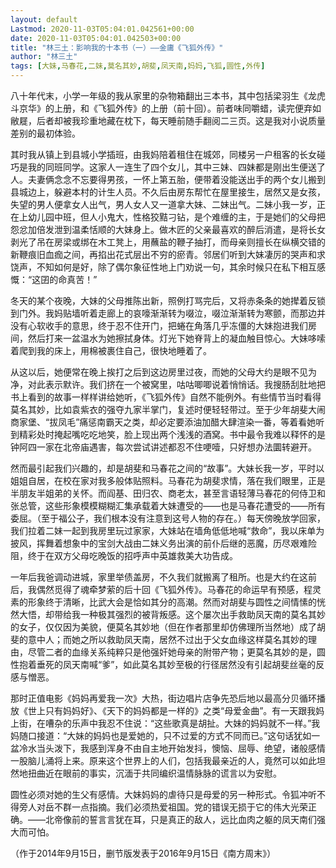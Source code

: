 ```yaml
---
layout: default
Lastmod: 2020-11-03T05:04:01.042561+00:00
date: 2020-11-03T05:04:01.042503+00:00
title: "林三土：影响我的十本书（一）——金庸《飞狐外传》"
author: "林三土"
tags: [大妹,马春花,二妹,莫名其妙,胡斐,凤天南,妈妈,飞狐,圆性,外传]
---
```


八十年代末，小学一年级的我从家里的杂物箱翻出三本书，其中包括梁羽生《龙虎斗京华》的上册，和《飞狐外传》的上册（前十回）。前者味同嚼蜡，读完便弃如敝屣，后者却被我珍重地藏在枕下，每天睡前随手翻阅二三页。这是我对小说质量差别的最初体验。

其时我从镇上到县城小学插班，由我妈陪着租住在城郊，同楼另一户租客的长女碰巧是我的同班同学。这家人一连生了四个女儿，其中三妹、四妹都是刚出生便送了人。夫妻俩念念不忘要得男孩，一怀上第五胎，便带着没能送出手的两个女儿搬到县城边上，躲避本村的计生人员。不久后由房东帮忙在屋里接生，居然又是女孩，失望的男人便拿女人出气，男人女人又一道拿大妹、二妹出气。二妹小我一岁，正在上幼儿园中班，但人小鬼大，性格狡黠刁钻，是个难缠的主，于是她们的父母把怨忿加倍发泄到温柔恬顺的大妹身上。做木匠的父亲最喜欢的醉后消遣，是将长女剥光了吊在房梁或绑在木工凳上，用蘸盐的鞭子抽打，而母亲则擅长在纵横交错的新鞭痕旧血痂之间，再掐出花式层出不穷的瘀青。邻居们听到大妹凄厉的哭声和求饶声，不知如何是好，除了偶尔象征性地上门劝说一句，其余时候只在私下相互感慨：“这囝的命真苦！”

冬天的某个夜晚，大妹的父母推陈出新，照例打骂完后，又将赤条条的她撵着反锁到门外。我妈贴墙听着走廊上的哀嚎渐渐转为啜泣，啜泣渐渐转为寒颤，而那边并没有心软收手的意思，终于忍不住开门，把蜷在角落几乎冻僵的大妹抱进我们房间，然后打来一盆温水为她擦拭身体。灯光下她脊背上的凝血触目惊心。大妹哆嗦着爬到我的床上，用棉被裹住自己，很快地睡着了。

从这以后，她便常在晚上挨打之后到这边房里过夜，而她的父母大约是眼不见为净，对此表示默许。我们挤在一个被窝里，咕咕唧唧说着悄悄话。我搜肠刮肚地把书上看到的故事一样样讲给她听，《飞狐外传》自然不能例外。有些情节当时看得莫名其妙，比如袁紫衣的强夺九家半掌门，复述时便轻轻带过。至于少年胡斐大闹商家堡、“拔凤毛”痛惩南霸天之类，却必定要添油加醋大肆渲染一番，等着看她听到精彩处时掩起嘴吃吃地笑，脸上现出两个浅浅的酒窝。书中最令我难以释怀的是钟阿四一家在北帝庙遇害，每次尝试讲述都忍不住哽噎，只好想办法圜转避开。

然而最引起我们兴趣的，却是胡斐和马春花之间的“故事”。大妹长我一岁，平时以姐姐自居，在校在家对我多般体贴照料。马春花为胡斐求情，落在我们眼里，正是半朋友半姐弟的关怀。而阎基、田归农、商老太，甚至言语轻薄马春花的何侍卫和张总管，这些形象模模糊糊汇集承载着大妹遭受的——也是马春花遭受的——所有委屈。（至于福公子，我们根本没有注意到这号人物的存在。）每天傍晚放学回家，我们拉着二妹一起到我房里玩过家家，大妹站在墙角低低地喊“救命”，我以床单为披风，挥舞着想象中的宝剑大战由二妹义务出演的前仆后继的恶魔，历尽艰难险阻，终于在双方父母吃晚饭的招呼声中英雄救美大功告成。

一年后我爸调动进城，家里举债盖房，不久我们就搬离了租所。也是大约在这前后，我偶然觅得了魂牵梦萦的后十回《飞狐外传》。马春花的命运早有预感，程灵素的形象终于清晰，比武大会是恰如其分的高潮。然而对胡斐与圆性之间情愫的恍然大悟，却带给我一种极其强烈的被背叛感。这个屡次出手救助凤天南的莫名其妙的女子，仅仅因为美貌，便莫名其妙地（但在作者那里却仿佛理所当然地）成了胡斐的意中人；而她之所以救助凤天南，居然不过出于父女血缘这样莫名其妙的理由，尽管二者的血缘关系纯粹只是他强奸她母亲的附带产物；更莫名其妙的是，圆性抱着垂死的凤天南喊“爹”，如此莫名其妙至极的行径居然没有引起胡斐丝毫的反感与憎恶。

那时正值电影《妈妈再爱我一次》大热，街边唱片店争先恐后地以最高分贝循环播放《世上只有妈妈好》、《天下的妈妈都是一样的》之类“母爱金曲”。有一天跟我妈上街，在嘈杂的乐声中我忍不住说：“这些歌真是胡扯。大妹的妈妈就不一样。”我妈随口接道：“大妹的妈妈也是爱她的，只不过爱的方式不同而已。”这句话犹如一盆冷水当头泼下，我感到浑身不由自主地开始发抖，懊恼、屈辱、绝望，诸般感情一股脑儿涌将上来。原来这个世界上的人们，包括我最亲近的人，竟然可以如此坦然地扭曲近在眼前的事实，沉湎于共同编织温情脉脉的谎言以为安慰。

圆性必须对她的生父有感情。大妹妈妈的虐待只是母爱的另一种形式。令狐冲听不得旁人对岳不群一点指摘。我们必须热爱祖国。党的错误无损于它的伟大光荣正确。——北帝像前的誓言言犹在耳，只是真正的敌人，远比血肉之躯的凤天南们强大而可怕。

（作于2014年9月15日，删节版发表于2016年9月15日《南方周末》）

